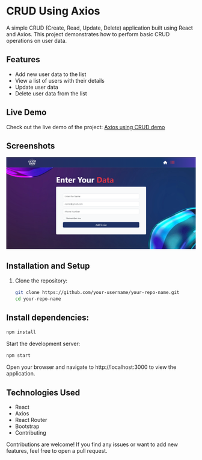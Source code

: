 # CRUD Using Axios

A simple CRUD (Create, Read, Update, Delete) application built using React and Axios. This project demonstrates how to perform basic CRUD operations on user data.

## Features

- Add new user data to the list
- View a list of users with their details
- Update user data
- Delete user data from the list

## Live Demo

Check out the live demo of the project: [Axios using CRUD demo](https://react-axios-using-crud.netlify.app/)

## Screenshots

<img src='./public/video/axios-preview.png'/>

## Installation and Setup

1. Clone the repository:

   ```bash
   git clone https://github.com/your-username/your-repo-name.git
   cd your-repo-name
   ```

## Install dependencies:

```bash
npm install
```

Start the development server:

```bash
npm start
```

Open your browser and navigate to http://localhost:3000 to view the application.

## Technologies Used

- React
- Axios
- React Router
- Bootstrap
- Contributing

Contributions are welcome! If you find any issues or want to add new features, feel free to open a pull request.

